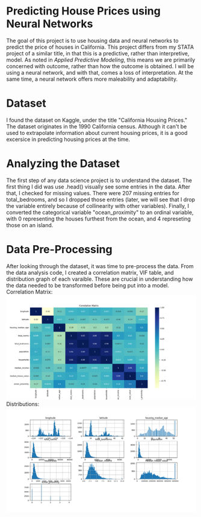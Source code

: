 # Predicting House Prices using Neural Networks
The goal of this project is to use housing data and neural networks to predict the price of houses in California. This project differs from my STATA project of a similar title, in that this is a predictive, rather than interpretive, model. As noted in *Applied Predictive Modeling*, this means we are primarily concerned with outcome, rather than how the outcome is obtained. I will be using a neural network, and with that, comes a loss of interpretation. At the same time, a neural network offers more maleability and adaptability.

# Dataset
I found the dataset on Kaggle, under the title "California Housing Prices." The dataset originates in the 1990 California census. Although it can't be used to extrapolate information about current housing prices, it is a good excersice in predicting housing prices at the time.

# Analyzing the Dataset
The first step of any data science project is to understand the dataset. The first thing I did was use .head() visually see some entries in the data. After that, I checked for missing values. There were 207 missing entries for total_bedrooms, and so I dropped those entries (later, we will see that I drop the variable entirely because of collinearity with other variables). Finally, I converted the categorical variable "ocean_proximity" to an ordinal variable, with 0 representing the houses furthest from the ocean, and 4 represeting those on an island.

# Data Pre-Processing
After looking through the dataset, it was time to pre-process the data. From the data analysis code, I created a correlation matrix, VIF table, and distribution graph of each varaible. These are crucial in understanding how the data needed to be transformed before being put into a model.
Correlation Matrix:
![Correlation Matrix](correlation_matrix.png)
Distributions:
![Varialbe Distributions](distributions_before.png)
